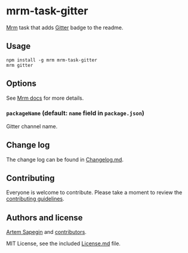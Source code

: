 # mrm-task-gitter

[Mrm](https://github.com/sapegin/mrm) task that adds [Gitter](https://gitter.im/) badge to the readme.

## Usage

```
npm install -g mrm mrm-task-gitter
mrm gitter
```

## Options

See [Mrm docs](https://github.com/sapegin/mrm#usage) for more details.

### `packageName` (default: `name` field in `package.json`)

Gitter channel name.

## Change log

The change log can be found in [Changelog.md](Changelog.md).

## Contributing

Everyone is welcome to contribute. Please take a moment to review the [contributing guidelines](../../Contributing.md).

## Authors and license

[Artem Sapegin](http://sapegin.me) and [contributors](https://github.com/sapegin/mrm-tasks/graphs/contributors).

MIT License, see the included [License.md](License.md) file.
